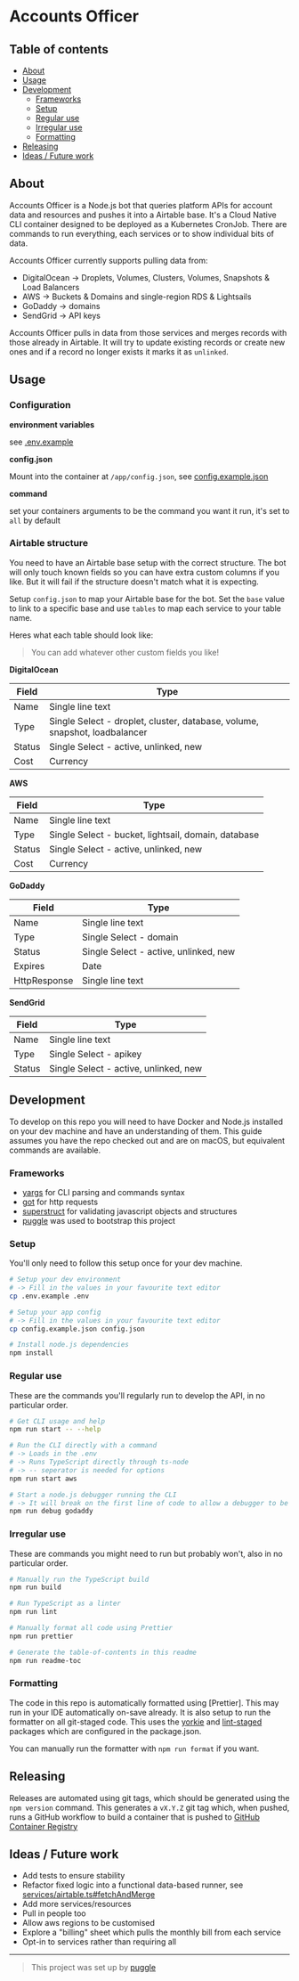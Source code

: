 # Accounts Officer

<!-- toc-head -->

## Table of contents

- [About](#about)
- [Usage](#usage)
- [Development](#development)
  - [Frameworks](#frameworks)
  - [Setup](#setup)
  - [Regular use](#regular-use)
  - [Irregular use](#irregular-use)
  - [Formatting](#formatting)
- [Releasing](#releasing)
- [Ideas / Future work](#ideas--future-work)

<!-- toc-tail -->

## About

Accounts Officer is a Node.js bot that queries platform APIs for account data
and resources and pushes it into a Airtable base.
It's a Cloud Native CLI container designed to be deployed as a Kubernetes CronJob.
There are commands to run everything, each services or to show individual bits of data.

Accounts Officer currently supports pulling data from:

- DigitalOcean → Droplets, Volumes, Clusters, Volumes, Snapshots & Load Balancers
- AWS → Buckets & Domains and single-region RDS & Lightsails
- GoDaddy → domains
- SendGrid → API keys

Accounts Officer pulls in data from those services and merges records
with those already in Airtable.
It will try to update existing records or create new ones
and if a record no longer exists it marks it as `unlinked`.

## Usage

### Configuration

**environment variables**

see [.env.example](/.env.example)

**config.json**

Mount into the container at `/app/config.json`,
see [config.example.json](/config.example.json)

**command**

set your containers arguments to be the command you want it run,
it's set to `all` by default

### Airtable structure

You need to have an Airtable base setup with the correct structure.
The bot will only touch known fields so you can have extra custom columns if you like.
But it will fail if the structure doesn't match what it is expecting.

Setup `config.json` to map your Airtable base for the bot.
Set the `base` value to link to a specific base
and use `tables` to map each service to your table name.

Heres what each table should look like:

> You can add whatever other custom fields you like!

**DigitalOcean**

| Field  | Type                                                                       |
| ------ | -------------------------------------------------------------------------- |
| Name   | Single line text                                                           |
| Type   | Single Select - droplet, cluster, database, volume, snapshot, loadbalancer |
| Status | Single Select - active, unlinked, new                                      |
| Cost   | Currency                                                                   |

**AWS**

| Field  | Type                                                |
| ------ | --------------------------------------------------- |
| Name   | Single line text                                    |
| Type   | Single Select - bucket, lightsail, domain, database |
| Status | Single Select - active, unlinked, new               |
| Cost   | Currency                                            |

**GoDaddy**

| Field        | Type                                  |
| ------------ | ------------------------------------- |
| Name         | Single line text                      |
| Type         | Single Select - domain                |
| Status       | Single Select - active, unlinked, new |
| Expires      | Date                                  |
| HttpResponse | Single line text                      |

**SendGrid**

| Field  | Type                                  |
| ------ | ------------------------------------- |
| Name   | Single line text                      |
| Type   | Single Select - apikey                |
| Status | Single Select - active, unlinked, new |

## Development

To develop on this repo you will need to have Docker and Node.js installed on your dev machine
and have an understanding of them.
This guide assumes you have the repo checked out and are on macOS,
but equivalent commands are available.

### Frameworks

- [yargs](https://yargs.js.org) for CLI parsing and commands syntax
- [got](https://github.com/sindresorhus/got#readme) for http requests
- [superstruct](https://docs.superstructjs.org) for validating javascript objects and structures
- [puggle](https://github.com/robb-j/puggle#readme) was used to bootstrap this project

### Setup

You'll only need to follow this setup once for your dev machine.

```bash
# Setup your dev environment
# -> Fill in the values in your favourite text editor
cp .env.example .env

# Setup your app config
# -> Fill in the values in your favourite text editor
cp config.example.json config.json

# Install node.js dependencies
npm install
```

### Regular use

These are the commands you'll regularly run to develop the API, in no particular order.

```bash
# Get CLI usage and help
npm run start -- --help

# Run the CLI directly with a command
# -> Loads in the .env
# -> Runs TypeScript directly through ts-node
# -> -- seperator is needed for options
npm run start aws

# Start a node.js debugger running the CLI
# -> It will break on the first line of code to allow a debugger to be attached (--inspect-brk)
npm run debug godaddy
```

### Irregular use

These are commands you might need to run but probably won't, also in no particular order.

```bash
# Manually run the TypeScript build
npm run build

# Run TypeScript as a linter
npm run lint

# Manually format all code using Prettier
npm run prettier

# Generate the table-of-contents in this readme
npm run readme-toc
```

### Formatting

The code in this repo is automatically formatted using [Prettier].
This may run in your IDE automatically on-save already.
It is also setup to run the formatter on all git-staged code.
This uses the [yorkie](https://www.npmjs.com/package/yorkie)
and [lint-staged](https://www.npmjs.com/package/lint-staged)
packages which are configured in the package.json.

You can manually run the formatter with `npm run format` if you want.

## Releasing

Releases are automated using git tags,
which should be generated using the `npm version` command.
This generates a `vX.Y.Z` git tag which, when pushed, runs a GitHub workflow
to build a container that is pushed to
[GitHub Container Registry](https://github.com/digitalinteraction/accounts-officer/pkgs/container/accounts-officer)

## Ideas / Future work

- Add tests to ensure stability
- Refactor fixed logic into a functional data-based runner, see [services/airtable.ts#fetchAndMerge](/src/services/airtable.ts)
- Add more services/resources
- Pull in people too
- Allow aws regions to be customised
- Explore a "billing" sheet which pulls the monthly bill from each service
- Opt-in to services rather than requiring all

---

> This project was set up by [puggle](https://npm.im/puggle)
